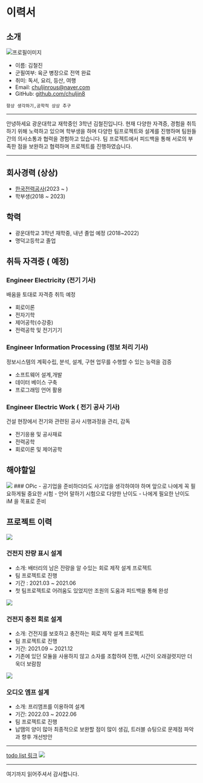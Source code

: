 # 이력서

## 소개
![프로필이미지](https://github.com/JSpiner/RESUME/raw/master/images/profile.jpeg)
- 이름: 김철진
- 군필여부: 육군 병장으로 전역 완료
- 취미: 독서, 요리, 등산, 여행
- Email: chuljinrous@naver.com
- GitHub: [github.com/chuljin8](https://github.com/chuljin8)

```
항상 생각하기,공학적 상상 추구
```
---
안녕하세요 광운대학교 재학중인 3학년 김철진입니다. 
현재 다양한 자격증, 경험을 취득하기 위해 노력하고 있으며 학부생을 하며 다양한 팀프로젝트와 설계를 진행하며
팀원들간의 의사소통과 협력을 경험하고 있습니다. 팀 프로젝트에서 피드백을 통해 서로의 부족한 점을 보완하고
협력하며 프로젝트를 진행하였습니다.

---
## 회사경력 (상상)
- [한국전력공사](https://dtd31o1ybbmk8.cloudfront.net/photos/5705a61ac07924c280b54c14cffbbb26/thumb.jpg)(2023 ~ ) 
- 학부생(2018 ~ 2023)

## 학력
- 광운대학교 3학년 재학중, 내년 졸업 예정 (2018~2022)
- 명덕고등학교 졸업

## 취득 자격증 ( 예정)
### Engineer Electricity (전기 기사)
배움을 토대로 자격증 취득 예정
- 회로이론
- 전자기학
- 제어공학(수강중)
- 전력공학 및 전기기기

### Engineer Information Processing (정보 처리 기사)
정보시스템의 계획수립, 분석, 설계, 구현 업무를 수행할 수 있는 능력을 검증
- 소프트웨어 설계,개발
- 데이터 베이스 구축
- 프로그래밍 언어 활용

### Engineer Electric Work ( 전기 공사 기사)
건설 현장에서 전기와 관련된 공사 시행과정을 관리, 감독
- 전기응용 및 공사재료
- 전력공학
-  회로이론 및 제어공학

## 해야할일
<img src="https://w.namu.la/s/d110dd2db4b2b36312f4134705280f8aa91730878abbcad16e396e669f68d78fd068ef4cfbd1741e512289f065bdfc28a1b71f9310222f480cda45f4eddf96a8aed777ad27b50700bd265b27a85a3d695b92d35d894b06a7c3bb0246d9c15a52">
### OPic 
- 공기업을 준비하더라도 사기업을 생각하여야 하며 앞으로 나에게 꼭 필요하게될 중요한 시험
- 언어 말하기 시험으로 다양한 난이도 
- 나에게 필요한 난이도 iM 을 목표로 준비

## 프로젝트 이력


<img src="https://www.devicemart.co.kr/data/collect_img/kind_0/goods/large/1383971.jpg">

### 건전지 잔량 표시 설계
- 소개: 배터리의 남은 잔량을 알 수있는 회로 제작 설계 프로젝트
- 팀 프로젝트로 진행
- 기간 : 2021.03 ~ 2021.06
- 첫 팀프로젝트로 어려움도 있었지만 조원의 도움과 피드백을 통해 완성
<img src="http://openimage.interpark.com/goods_image_big/3/0/4/8/8154733048_l.jpg">

### 건전지 충전 회로 설계
- 소개: 건전지를 보호하고 충전하는 회로 제작 설계 프로젝트
- 팀 프로젝트로 진행
- 기간: 2021.09 ~ 2021.12
- 기존에 있던 모듈을 사용하지 않고 소자를 조합하여 진행, 시간이 오래걸렷지만 더욱더 보람참 

<img src="https://w7.pngwing.com/pngs/384/121/png-transparent-kicker-compr-2%E2%84%A6-loudspeaker-amplifier-computer-hardware-gold-speaker-lens-printed-circuit-board-computer-hardware.png">

### 오디오 엠프 설계 
- 소개: 프리앰프를 이용하여  설계
- 기간: 2022.03 ~ 2022.06
- 팀 프로젝트로 진행
- 납땜의 양이 많아 최종적으로 보완할 점이 많이 생김, 트러블 슈팅으로 문제점 파악과
향후 개선방안 


---

[todo list 링크](https://trello.com/invite/b/gtIeUih7/2303423d7fea8cc7fdbf5baf221ef949/학습-및-발전)
![](https://github.com/JSpiner/RESUME/raw/master/images/todo.jpeg)

---

여기까지 읽어주셔서 감사합니다. <br/>
